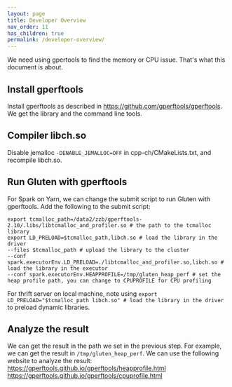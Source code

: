 ```yaml
---
layout: page
title: Developer Overview
nav_order: 11
has_children: true
permalink: /developer-overview/
---
```

We need using gpertools to find the memory or CPU issue. That's what this document is about.

## Install gperftools
Install gperftools as described in https://github.com/gperftools/gperftools.
We get the library and the command line tools.

## Compiler libch.so
Disable jemalloc `-DENABLE_JEMALLOC=OFF` in cpp-ch/CMakeLists.txt, and recompile libch.so.

## Run Gluten with gperftools
For Spark on Yarn, we can change the submit script to run Gluten with gperftools.
Add the following to the submit script:
```
export tcmalloc_path=/data2/zzb/gperftools-2.10/.libs/libtcmalloc_and_profiler.so # the path to the tcmalloc library
export LD_PRELOAD=$tcmalloc_path,libch.so # load the library in the driver
--files $tcmalloc_path # upload the library to the cluster
--conf spark.executorEnv.LD_PRELOAD=./libtcmalloc_and_profiler.so,libch.so # load the library in the executor
--conf spark.executorEnv.HEAPPROFILE=/tmp/gluten_heap_perf # set the heap profile path, you can change to CPUPROFILE for CPU profiling
```

For thrift server on local machine, note using `export LD_PRELOAD="$tcmalloc_path libch.so" # load the library in the driver` to preload dynamic libraries.

## Analyze the result
We can get the result in the path we set in the previous step. For example, we can get the result in `/tmp/gluten_heap_perf`. We can use the following website to analyze the result:
https://gperftools.github.io/gperftools/heapprofile.html
https://gperftools.github.io/gperftools/cpuprofile.html
